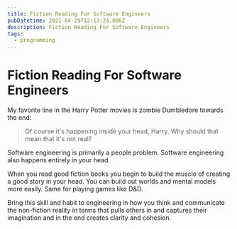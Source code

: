 ```yaml
---
title: Fiction Reading For Software Engineers
pubDatetime: 2021-04-29T12:13:24.000Z
description: Fiction Reading For Software Engineers
tags:
  - programming
---
```


# Fiction Reading For Software Engineers

My favorite line in the Harry Potter movies is zombie Dumbledore towards the end:

> Of course it's happening inside your head, Harry. Why should that mean that it's not real?

Software engineering is primarily a people problem. Software engineering also happens entirely in your head.

When you read good fiction books you begin to build the muscle of creating a good story in your head. You can build out worlds and mental models more easily. Same for playing games like D&D.

Bring this skill and habit to engineering in how you think and communicate the non-fiction reality in terms that pulls others in and captures their imagination and in the end creates clarity and cohesion.
